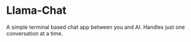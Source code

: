 # Llama-Chat
A simple terminal based chat app between you and AI. Handles just one conversation at a time.
